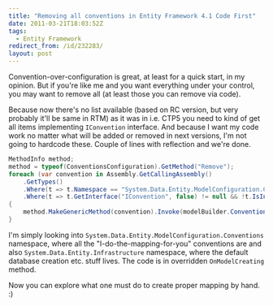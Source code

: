 ```yaml
---
title: "Removing all conventions in Entity Framework 4.1 Code First"
date: 2011-03-21T18:03:52Z
tags:
  - Entity Framework
redirect_from: /id/232283/
layout: post
---
```

Convention-over-configuration is great, at least for a quick start, in my opinion. But if you're like me and you want everything under your control, you may want to remove all (at least those you can remove via code).

Because now there's no list available (based on RC version, but very probably it'll be same in RTM) as it was in i.e. CTP5 you need to kind of get all items implementing `IConvention` interface. And because I want my code work no matter what will be added or removed in next versions, I'm not going to hardcode these. Couple of lines with reflection and we're done.

```csharp
MethodInfo method;
method = typeof(ConventionsConfiguration).GetMethod("Remove");
foreach (var convention in Assembly.GetCallingAssembly()
	.GetTypes()
	.Where(t => t.Namespace == "System.Data.Entity.ModelConfiguration.Conventions" || t.Namespace == "System.Data.Entity.Infrastructure")
	.Where(t => t.GetInterface("IConvention", false) != null && !t.IsInterface && !t.IsAbstract))
{
	method.MakeGenericMethod(convention).Invoke(modelBuilder.Conventions, null);
}
```

I'm simply looking into `System.Data.Entity.ModelConfiguration.Conventions` namespace, where all the "I-do-the-mapping-for-you" conventions are and also `System.Data.Entity.Infrastructure` namespace, where the default database creation etc. stuff lives. The code is in overridden `OnModelCreating` method.

Now you can explore what one must do to create proper mapping by hand. :)